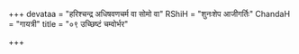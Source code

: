 +++
devataa = "हरिश्चन्द्र अधिषवणचर्म वा सोमो वा"
RShiH = "शुनःशेप आजीगर्तिः"
ChandaH = "गायत्री"
title = "०९ उच्छिष्टं चम्वोर्भर"

+++
